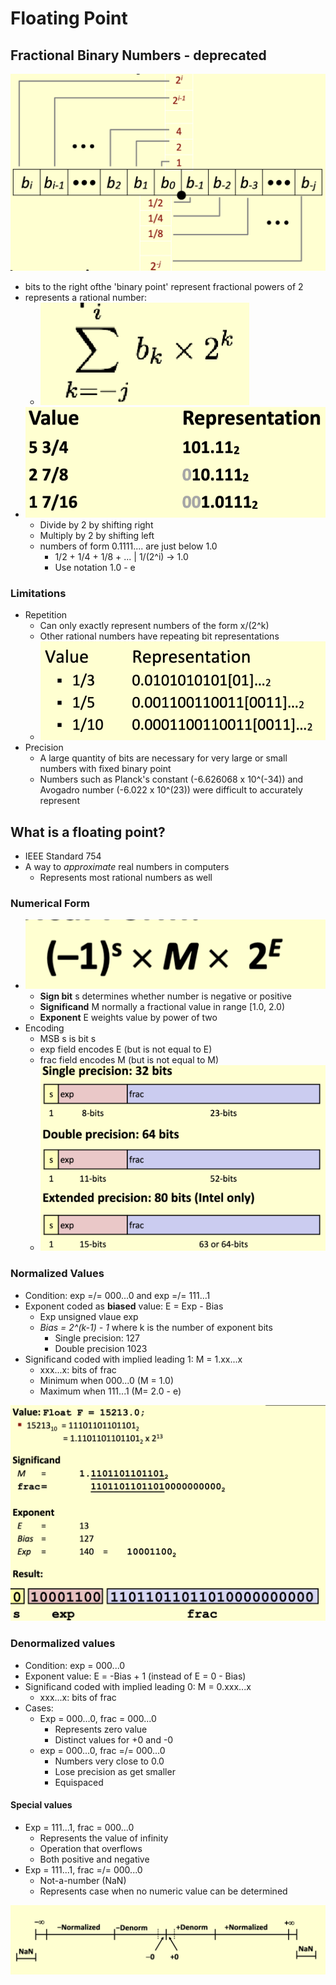 # Floating Point

## Fractional Binary Numbers - deprecated

![alt text](../img/3/fbn.png)

- bits to the right ofthe 'binary point' represent fractional powers of 2
- represents a rational number:
  - ![alt text](../img/3/fbnsum.png)
- ![alt text](../img/3/fbnex.png)
  - Divide by 2 by shifting right
  - Multiply by 2 by shifting left
  - numbers of form 0.1111.... are just below 1.0
    - 1/2 + 1/4 + 1/8 + ... | 1/(2^i) -> 1.0
    - Use notation 1.0 - e

### Limitations

- Repetition
  - Can only exactly represent numbers of the form x/(2^k)
  - Other rational numbers have repeating bit representations
  - ![alt text](../img/3/repetition.png)
- Precision
  - A large quantity of bits are necessary for very large or small numbers with fixed binary point
  - Numbers such as Planck's constant (-6.626068 x 10^(-34)) and Avogadro number (-6.022 x 10^(23)) were difficult to accurately represent
  
## What is a floating point?

- IEEE Standard 754
- A way to *approximate* real numbers in computers
  - Represents most rational numbers as well

### Numerical Form

- ![alt text](../img/3/numericalform.png)
  - **Sign bit** s determines whether number is negative or positive
  - **Significand** M normally a fractional value in range [1.0, 2.0)
  - **Exponent** E weights value by power of two
- Encoding
  - MSB s is bit s
  - exp field encodes E (but is not equal to E)
  - frac field encodes M (but is not equal to M)
  - ![alt text](../img/3/floatencoding.png)

### Normalized Values

- Condition: exp =/= 000...0 and exp =/= 111...1
- Exponent coded as **biased** value: E = Exp - Bias
  - Exp unsigned vlaue exp
  - *Bias = 2^(k-1) - 1* where k is the number of exponent bits
    - Single precision: 127
    - Double precision 1023
- Significand coded with implied leading 1: M = 1.xx...x
  - xxx...x: bits of frac
  - Minimum when 000...0 (M = 1.0)
  - Maximum when 111...1 (M= 2.0 - e)

![alt text](../img/3/normalizedex.png)

### Denormalized values

- Condition: exp = 000...0
- Exponent value: E = -Bias + 1 (instead of E = 0 - Bias)
- Significand coded with implied leading 0: M = 0.xxx...x
  - xxx...x: bits of frac
- Cases:
  - Exp = 000...0, frac = 000...0
    - Represents zero value
    - Distinct values for +0 and -0
  - exp = 000...0, frac =/= 000...0
    - Numbers very close to 0.0
    - Lose precision as get smaller
    - Equispaced

#### Special values

- Exp = 111...1, frac = 000...0
  - Represents the value of infinity
  - Operation that overflows
  - Both positive and negative
- Exp = 111...1, frac =/= 000...0
  - Not-a-number (NaN)
  - Represents case when no numeric value can be determined

![alt text](../img/3/encoding.png)
